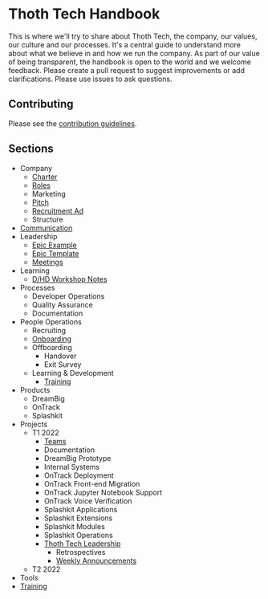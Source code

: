 # Thoth Tech Handbook

This is where we'll try to share about Thoth Tech, the company, our values, our culture and our processes.
It's a central guide to understand more about what we believe in and how we run the company. As part of
our value of being transparent, the handbook is open to the world and we welcome feedback. Please create
a pull request to suggest improvements or add clarifications. Please use issues to ask questions.

## Contributing

Please see the [contribution guidelines](CONTRIBUTING.md).

## Sections

- Company
  - [Charter](docs/company/charter.md)
  - [Roles](docs/company/roles.md)
  - Marketing
  - [Pitch](docs/pitch.md)
  - [Recruitment Ad](docs/recruitment-ad.md)
  - Structure
- [Communication](docs/communication/communication.md)
- Leadership
  - [Epic Example](docs/leadership/epic-example.md)
  - [Epic Template](docs/leadership/epic-template.md)
  - [Meetings](docs/leadership/meetings.md)
- Learning
  - [D/HD Workshop Notes](docs/learning/d-hd-workshop.md)
- Processes
  - Developer Operations
  - Quality Assurance
  - Documentation
- People Operations
  - Recruiting
  - [Onboarding](docs/peopleops/onboarding/onboarding-process.md)
  - Offboarding
    - Handover
    - Exit Survey
  - Learning & Development
    - [Training](docs/training/training-toc.md)
- Products
  - DreamBig
  - OnTrack
  - Splashkit
- Projects
  - T1 2022
    - [Teams](docs/projects/t1-2022/teams.md)
    - Documentation
    - DreamBig Prototype
    - Internal Systems
    - OnTrack Deployment
    - OnTrack Front-end Migration
    - OnTrack Jupyter Notebook Support
    - OnTrack Voice Verification
    - Splashkit Applications
    - Splashkit Extensions
    - Splashkit Modules
    - Splashkit Operations
    - [Thoth Tech Leadership](docs/projects/t1-2022/thoth-tech-leadership)
      - Retrospectives
      - [Weekly Announcements](docs/projects/t1-2022/thoth-tech-leadership/weekly-announcements/)
  - T2 2022
- Tools
- [Training](docs/training/training-guide.md)
